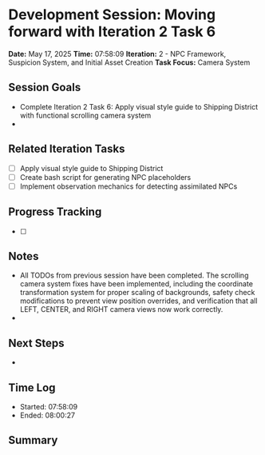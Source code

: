 # Development Session: Moving forward with Iteration 2 Task 6
**Date:** May 17, 2025
**Time:** 07:58:09
**Iteration:** 2 - NPC Framework, Suspicion System, and Initial Asset Creation
**Task Focus:** Camera System

## Session Goals
- Complete Iteration 2 Task 6: Apply visual style guide to Shipping District with functional scrolling camera system
- 

## Related Iteration Tasks
- [ ] Apply visual style guide to Shipping District
- [ ] Create bash script for generating NPC placeholders
- [ ] Implement observation mechanics for detecting assimilated NPCs

## Progress Tracking
- [ ] 

## Notes
- All TODOs from previous session have been completed. The scrolling camera system fixes have been implemented, including the coordinate transformation system for proper scaling of backgrounds, safety check modifications to prevent view position overrides, and verification that all LEFT, CENTER, and RIGHT camera views now work correctly.
- 

## Next Steps
- 

## Time Log
- Started: 07:58:09
- Ended: 08:00:27

## Summary


